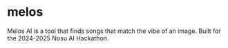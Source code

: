 # melos
Melos AI is a tool that finds songs that match the vibe of an image. Built for the 2024-2025 Nosu AI Hackathon. 
